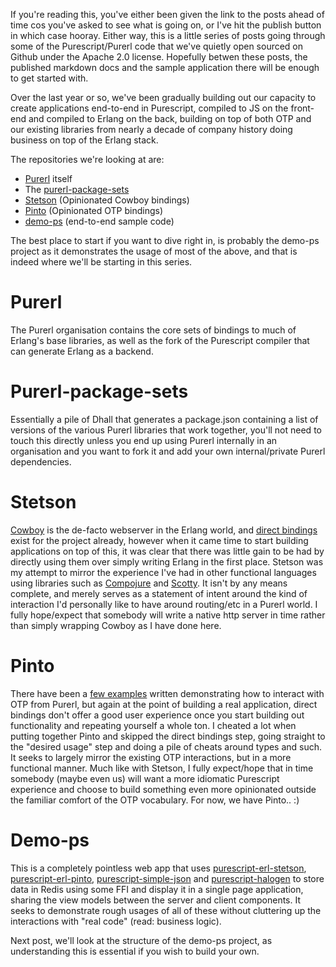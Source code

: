 If you're reading this, you've either been given the link to the posts ahead of time cos you've asked to see what is going on, or I've hit the publish button in which case hooray. Either way, this is a little series of posts going through some of the Purescript/Purerl code that we've quietly open sourced on Github under the Apache 2.0 license. Hopefully betwen these posts, the published markdown docs and the sample application there will be enough to get started with.

Over the last year or so, we've been gradually building out our capacity to create applications end-to-end in Purescript, compiled to JS on the front-end and compiled to Erlang on the back, building on top of both OTP and our existing libraries from nearly a decade of company history doing business on top of the Erlang stack.

The repositories we're looking at are:

- [Purerl](https://github.com/purerl/) itself
- The [purerl-package-sets](https://github.com/purerl/package-sets)
- [Stetson](https://github.com/id3as/purescript-erl-stetson) (Opinionated Cowboy bindings)
- [Pinto](git@github.com:id3as/purescript-erl-pinto.git) (Opinionated OTP bindings)
- [demo-ps](https://github.com/id3as/demo-ps) (end-to-end sample code)

The best place to start if you want to dive right in, is probably the demo-ps project as it demonstrates the usage of most of the above, and that is indeed where we'll be starting in this series.

Purerl
==

The Purerl organisation contains the core sets of bindings to much of Erlang's base libraries, as well as the fork of the Purescript compiler that can generate Erlang as a backend. 

Purerl-package-sets
==

Essentially a pile of Dhall that generates a package.json containing a list of versions of the various Purerl libraries that work together, you'll not need to touch this directly unless you end up using Purerl internally in an organisation and you want to fork it and add your own internal/private Purerl dependencies.

Stetson
==

[Cowboy](https://github.com/ninenines/cowboy) is the de-facto webserver in the Erlang world, and [direct bindings](https://github.com/purerl/purescript-erl-cowboy) exist for the project already, however when it came time to start building applications on top of this, it was clear that there was little gain to be had by directly using them over simply writing Erlang in the first place. Stetson was my attempt to mirror the experience I've had in other functional languages using libraries such as [Compojure](https://github.com/weavejester/compojure) and [Scotty](https://github.com/scotty-web/scotty). It isn't by any means complete, and merely serves as a statement of intent around the kind of interaction I'd personally like to have around routing/etc in a Purerl world. I fully hope/expect that somebody will write a native http server in time rather than simply wrapping Cowboy as I have done here.

Pinto
==
There have been a [few examples](https://github.com/purerl/purerl_otp_sandbox) written demonstrating how to interact with OTP from Purerl, but again at the point of building a real application, direct bindings don't offer a good user experience once you start building out functionality and repeating yourself a whole ton. I cheated a lot when putting together Pinto and skipped the direct bindings step, going straight to the "desired usage" step and doing a pile of cheats around types and such. It seeks to largely mirror the existing OTP interactions, but in a more functional manner. Much like with Stetson, I fully expect/hope that in time somebody (maybe even us) will want a more idiomatic Purescript experience and choose to build something even more opinionated outside the familiar comfort of the OTP vocabulary. For now, we have Pinto.. :)

Demo-ps
==
This is a completely pointless web app that uses [purescript-erl-stetson](https://github.com/id3as/purescript-erl-stetson), [purescript-erl-pinto](https://github.com/id3as/purescript-erl-pinto), [purescript-simple-json](https://github.com/purerl/purescript-simple-json) and [purescript-halogen](https://github.com/slamdata/purescript-halogen) to store data in Redis using some FFI and display it in a single page application, sharing the view models between the server and client components. It seeks to demonstrate rough usages of all of these without cluttering up the interactions with "real code" (read: business logic).

Next post, we'll look at the structure of the demo-ps project, as understanding this is essential if you wish to build your own.
